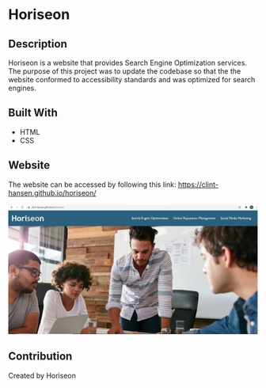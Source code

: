 # Horiseon

## Description
Horiseon is a website that provides Search Engine Optimization services.  The purpose of this project was to update the codebase so that the
the website conformed to accessibility standards and was optimized for search engines.


## Built With

* HTML
* CSS


## Website
The website can be accessed by following this link: https://clint-hansen.github.io/horiseon/

![Website Home and URL](assets/images/deployed-app.png)


## Contribution
Created by Horiseon


